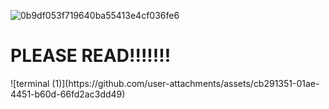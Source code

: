 ![0b9df053f719640ba55413e4cf036fe6](https://github.com/user-attachments/assets/1c62b5f1-5574-44d5-9af7-bf9bc4d84d2c)


<h1><b>PLEASE READ!!!!!!!</b></h1>
![terminal (1)](https://github.com/user-attachments/assets/cb291351-01ae-4451-b60d-66fd2ac3dd49)
